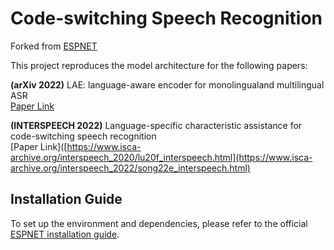 # Code-switching Speech Recognition

Forked from [ESPNET](https://github.com/espnet/espnet)

This project reproduces the model architecture for the following papers:

**(arXiv 2022)** LAE: language-aware encoder for monolingualand multilingual ASR  
[Paper Link]([https://www.isca-archive.org/interspeech_2020/lu20f_interspeech.html](https://arxiv.org/abs/2206.02093))

**(INTERSPEECH 2022)** Language-specific characteristic assistance for code-switching speech recognition  
[Paper Link]([https://www.isca-archive.org/interspeech_2020/lu20f_interspeech.html](https://www.isca-archive.org/interspeech_2022/song22e_interspeech.html)


## Installation Guide
To set up the environment and dependencies, please refer to the official [ESPNET installation guide](https://espnet.github.io/espnet/installation.html).
